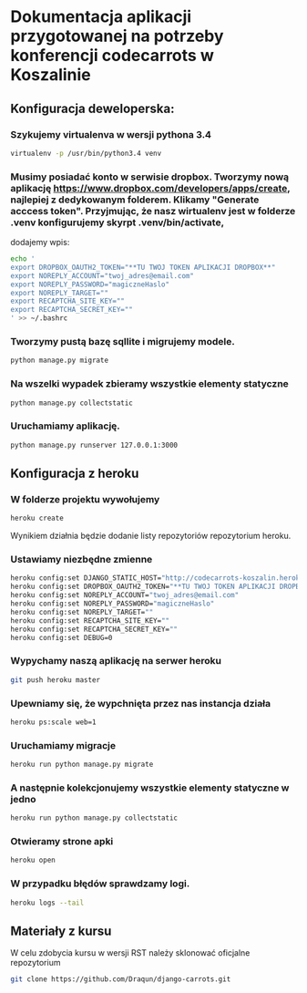 # Dokumentacja aplikacji przygotowanej na potrzeby konferencji codecarrots w Koszalinie


## Konfiguracja deweloperska:
### Szykujemy virtualenva w wersji pythona 3.4
```bash
virtualenv -p /usr/bin/python3.4 venv
```
### Musimy posiadać konto w serwisie dropbox. Tworzymy nową aplikację https://www.dropbox.com/developers/apps/create, najlepiej z dedykowanym folderem. Klikamy "Generate acccess token". Przyjmując, że nasz wirtualenv jest w folderze .venv konfigurujemy skyrpt .venv/bin/activate,
dodajemy wpis:
```bash
echo '
export DROPBOX_OAUTH2_TOKEN="**TU TWOJ TOKEN APLIKACJI DROPBOX**"
export NOREPLY_ACCOUNT="twoj_adres@email.com"
export NOREPLY_PASSWORD="magiczneHaslo"
export NOREPLY_TARGET=""
export RECAPTCHA_SITE_KEY=""
export RECAPTCHA_SECRET_KEY=""
' >> ~/.bashrc
```
### Tworzymy pustą bazę sqllite i migrujemy modele.
```bash
python manage.py migrate
```
### Na wszelki wypadek zbieramy wszystkie elementy statyczne
```bash
python manage.py collectstatic
```
### Uruchamiamy aplikację.
```bash
python manage.py runserver 127.0.0.1:3000
```
## Konfiguracja z heroku
### W folderze projektu wywołujemy
```bash
heroku create
```
Wynikiem działnia będzie dodanie listy repozytoriów repozytorium heroku.
### Ustawiamy niezbędne zmienne
```bash
heroku config:set DJANGO_STATIC_HOST="http://codecarrots-koszalin.herokuapp.com/"
heroku config:set DROPBOX_OAUTH2_TOKEN="**TU TWOJ TOKEN APLIKACJI DROPBOX**"
heroku config:set NOREPLY_ACCOUNT="twoj_adres@email.com"
heroku config:set NOREPLY_PASSWORD="magiczneHaslo"
heroku config:set NOREPLY_TARGET=""
heroku config:set RECAPTCHA_SITE_KEY=""
heroku config:set RECAPTCHA_SECRET_KEY=""
heroku config:set DEBUG=0
```
### Wypychamy naszą aplikację na serwer heroku
```bash
git push heroku master
```
### Upewniamy się, że wypchnięta przez nas instancja działa
```bash
heroku ps:scale web=1
```
### Uruchamiamy migracje
```bash
heroku run python manage.py migrate
```
### A następnie kolekcjonujemy wszystkie elementy statyczne w jedno
```bash
heroku run python manage.py collectstatic
```
### Otwieramy strone apki
```bash
heroku open
```
### W przypadku błędów sprawdzamy logi.
```bash
heroku logs --tail
```

## Materiały z kursu
W celu zdobycia kursu w wersji RST należy sklonować oficjalne repozytorium
```bash
git clone https://github.com/Draqun/django-carrots.git
```
